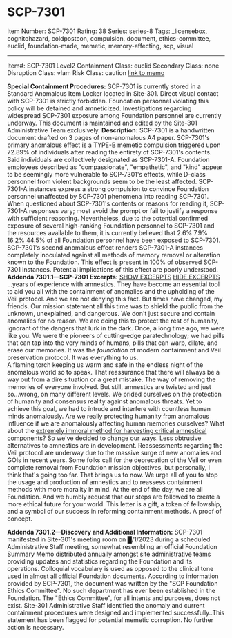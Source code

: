 # SCP-7301
Item Number: SCP-7301
Rating: 38
Series: series-8
Tags: _licensebox, cognitohazard, coldpostcon, compulsion, document, ethics-committee, euclid, foundation-made, memetic, memory-affecting, scp, visual

---

Item#: SCP-7301
Level2
Containment Class:
euclid
Secondary Class:
none
Disruption Class:
vlam
Risk Class:
caution
[link to memo](/classification-committee-memo)  

**Special Containment Procedures:** SCP-7301 is currently stored in a Standard Anomalous Item Locker located in Site-301. Direct visual contact with SCP-7301 is strictly forbidden. Foundation personnel violating this policy will be detained and amneticized. Investigations regarding widespread SCP-7301 exposure among Foundation personnel are currently underway.
This document is maintained and edited by the Site-301 Administrative Team exclusively.
**Description:** SCP-7301 is a handwritten document drafted on 3 pages of non-anomalous A4 paper. SCP-7301's primary anomalous effect is a TYPE-B memetic compulsion triggered upon 72.89% of individuals after reading the entirety of SCP-7301's contents. Said individuals are collectively designated as SCP-7301-A. Foundation employees described as "compassionate", "empathetic", and "kind" appear to be seemingly more vulnerable to SCP-7301's effects, while D-class personnel from violent backgrounds seem to be the least affected.
SCP-7301-A instances express a strong compulsion to convince Foundation personnel unaffected by SCP-7301 phenomena into reading SCP-7301. When questioned about SCP-7301's contents or reasons for reading it, SCP-7301-A responses vary; most avoid the prompt or fail to justify a response with sufficient reasoning. Nevertheless, due to the potential confirmed exposure of several high-ranking Foundation personnel to SCP-7301 and the resources available to them, it is currently believed that 2.6% 7.9% 16.2% 44.5% of all Foundation personnel have been exposed to SCP-7301.
SCP-7301's second anomalous effect renders SCP-7301-A instances completely inoculated against all methods of memory removal or alteration known to the Foundation. This effect is present in 100% of observed SCP-7301 instances. Potential implications of this effect are poorly understood.
**Addenda 7301.1—SCP-7301 Excerpts:**
[SHOW EXCERPTS](javascript:;)
[HIDE EXCERPTS](javascript:;)
…years of experience with amnestics. They have become an essential tool to aid you all with the containment of anomalies and the upholding of the Veil protocol. And we are not denying this fact. But times have changed, my friends. Our mission statement all this time was to shield the public from the unknown, unexplained, and dangerous. We don't just secure and contain anomalies for no reason. We are doing this to protect the rest of humanity, ignorant of the dangers that lurk in the dark.
Once, a long time ago, we were like you. We were the pioneers of cutting-edge paratechnology; we had pills that can tap into the very minds of humans, pills that can warp, dilate, and erase our memories. It was the _foundation_ of modern containment and Veil preservation protocol. It was everything to us.  
A flaming torch keeping us warm and safe in the endless night of the anomalous world so to speak. That reassurance that there will always be a way out from a dire situation or a great mistake. The way of removing the memories of everyone involved.
But still, amnestics are twisted and just so…wrong, on many different levels. We prided ourselves on the protection of humanity and consensus reality against anomalous threats. Yet to achieve this goal, we had to intrude and interfere with countless human minds anomalously. Are we really protecting humanity from anomalous influence if we are anomalously affecting human memories ourselves? What about the [extremely immoral method for harvesting critical amnestical components](https://scp-wiki.wikidot.com/scp-3000)?
So we've decided to change our ways. Less obtrusive alternatives to amnestics are in development. Reassessments regarding the Veil protocol are underway due to the massive surge of new anomalies and GOIs in recent years. Some folks call for the deprecation of the Veil or even complete removal from Foundation mission objectives, but personally, I think that's going too far.
That brings us to now. We urge all of you to stop the usage and production of amnestics and to reassess containment methods with more morality in mind. At the end of the day, we are all Foundation. And we humbly request that our steps are followed to create a more ethical future for your world. This letter is a gift, a token of fellowship, and a symbol of our success in reforming containment methods. A proof of concept.
  
**Addenda 7301.2—Discovery and Additional Information:** SCP-7301 manifested in Site-301's meeting room on █/1/2023 during a scheduled Administrative Staff meeting, somewhat resembling an official Foundation Summary Memo distributed annually amongst site administrative teams providing updates and statistics regarding the Foundation and its operations. Colloquial vocabulary is used as opposed to the clinical tone used in almost all official Foundation documents. According to information provided by SCP-7301, the document was written by the "SCP Foundation Ethics Committee". No such department has ever been established in the Foundation. The "Ethics Committee", for all intents and purposes, does not exist. 
Site-301 Administrative Staff identified the anomaly and current containment procedures were designed and implemented successfully..This statement has been flagged for potential memetic corruption.
No further action is necessary.
